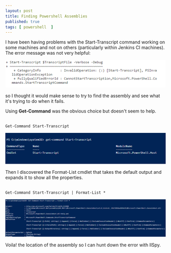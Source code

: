 ```yaml
---
layout: post
title: Finding Powershell Assemblies
published: true 
tags: [ powershell  ]
---
```


I have been having problems with the Start-Transcript command working on some machines and not on others (particularly 
within Jenkins CI machines). The error message was not very helpful:

![powershell failure](/img/posts/finding-powershell-assemblies/start-transcript-failure.png  "failure")

so I thought it would make sense to try to find the assembly and see what it's trying to do when it fails.

Using **Get-Command** was the obvious choice but doesn't seem to help.

~~~

Get-Command Start-Transcript 

~~~

![get command](/img/posts/finding-powershell-assemblies/get-command.png  "get-command")

Then I discovered the Format-List cmdlet 
that takes the default output and expands it to show all the properties. 

~~~

Get-Command Start-Transcript | Format-List * 

~~~

![get command format list](/img/posts/finding-powershell-assemblies/get-command-format-list.png  "get-command-format-list")

Voila! the location of the assembly so I can hunt down the error with IlSpy.

 

